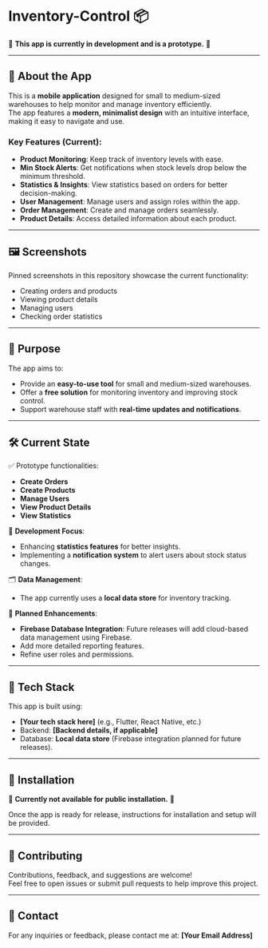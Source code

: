 # Inventory-Control 📦

🚧 **This app is currently in development and is a prototype.** 🚧

---

## 📖 About the App

This is a **mobile application** designed for small to medium-sized warehouses to help monitor and manage inventory efficiently.  
The app features a **modern, minimalist design** with an intuitive interface, making it easy to navigate and use.

### Key Features (Current):
- **Product Monitoring**: Keep track of inventory levels with ease.
- **Min Stock Alerts**: Get notifications when stock levels drop below the minimum threshold.
- **Statistics & Insights**: View statistics based on orders for better decision-making.
- **User Management**: Manage users and assign roles within the app.
- **Order Management**: Create and manage orders seamlessly.
- **Product Details**: Access detailed information about each product.

---

## 🖼️ Screenshots

Pinned screenshots in this repository showcase the current functionality:
- Creating orders and products
- Viewing product details
- Managing users
- Checking order statistics

---

## 🎯 Purpose

The app aims to:
- Provide an **easy-to-use tool** for small and medium-sized warehouses.
- Offer a **free solution** for monitoring inventory and improving stock control.
- Support warehouse staff with **real-time updates and notifications**.

---

## 🛠️ Current State

✅ Prototype functionalities:
- **Create Orders**
- **Create Products**
- **Manage Users**
- **View Product Details**
- **View Statistics**

🔨 **Development Focus**:
- Enhancing **statistics features** for better insights.
- Implementing a **notification system** to alert users about stock status changes.

🗂️ **Data Management**:
- The app currently uses a **local data store** for inventory tracking.

🔄 **Planned Enhancements**:
- **Firebase Database Integration**: Future releases will add cloud-based data management using Firebase.
- Add more detailed reporting features.
- Refine user roles and permissions.

---

## 🚀 Tech Stack

This app is built using:
- **[Your tech stack here]** (e.g., Flutter, React Native, etc.)
- Backend: **[Backend details, if applicable]**
- Database: **Local data store** (Firebase integration planned for future releases).

---

## 📲 Installation

🚧 **Currently not available for public installation.** 🚧

Once the app is ready for release, instructions for installation and setup will be provided.

---

## 🤝 Contributing

Contributions, feedback, and suggestions are welcome!  
Feel free to open issues or submit pull requests to help improve this project.

---

## 📧 Contact

For any inquiries or feedback, please contact me at: **[Your Email Address]**
